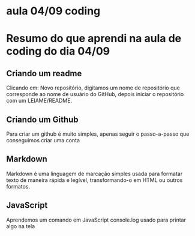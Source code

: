 # aula 04/09 coding
<h1>Resumo do que aprendi na aula de coding do dia 04/09</h1>
<h2>Criando um readme</h2>
<p> Clicando em: Novo repositório, digitamos um nome de repositório que corresponde ao nome de usuário do GitHub, depois iniciar o repositório com um LEIAME/README.</p>
<h2>Criando um Github</h2>
<p>Para criar um github é muito simples, apenas seguir o passo-a-passo que conseguimos criar uma conta</p>
<h2>Markdown</h2>
<p>Markdown é uma linguagem de marcação simples usada para formatar texto de maneira rápida e legível, transformando-o em HTML ou outros formatos.</p>
<h2>JavaScript</h2>
<p>Aprendemos um comando em JavaScript console.log usado para printar algo na tela</p>
